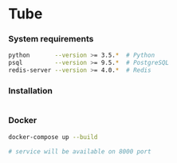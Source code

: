 Tube
====

### System requirements

```bash
python       --version >= 3.5.*  # Python
psql         --version >= 9.5.*  # PostgreSQL
redis-server --version >= 4.0.*  # Redis
```

### Installation

```bash
```

### Docker

```bash
docker-compose up --build

# service will be available on 8000 port
```
